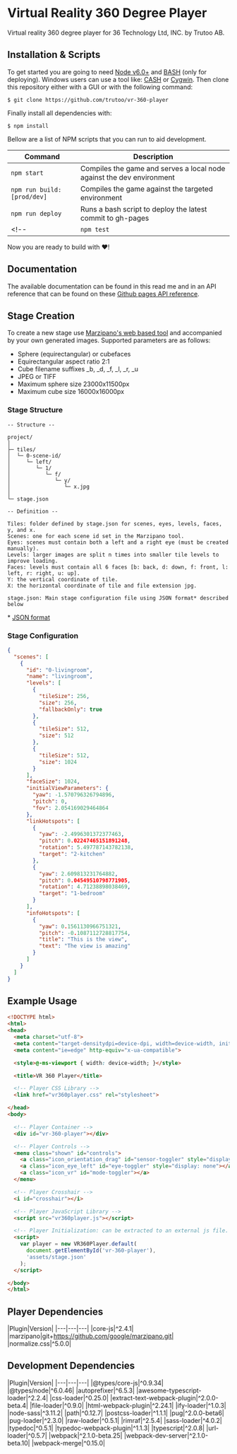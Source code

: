 # Virtual Reality 360 Degree Player
Virtual reality 360 degree player for 36 Technology Ltd, INC. by Trutoo AB.

## Installation & Scripts
To get started you are going to need [Node v6.0+](https://nodejs.org/en/) and [BASH](https://en.wikipedia.org/wiki/Bash_%28Unix_shell%29) (only for deploying).
Windows users can use a tool like: [CASH](https://github.com/dthree/cash) or [Cygwin](https://www.cygwin.com/).
Then clone this repository either with a GUI or with the following command:

  `$ git clone https://github.com/trutoo/vr-360-player`

Finally install all dependencies with:

  `$ npm install`

Bellow are a list of NPM scripts that you can run to aid development.

|Command|Description|
|---|---|
|`npm start`|Compiles the game and serves a local node against the dev environment|
|`npm run build:[prod/dev]`|Compiles the game against the targeted environment|
|`npm run deploy`|Runs a bash script to deploy the latest commit to gh-pages|
<!--|`npm test`|Not yet added|-->

Now you are ready to build with ❤!

## Documentation
The available documentation can be found in this read me and in an API reference that can be found on these
[Github pages API reference](https://trutoo.github.io/vr-360-player/).

## Stage Creation
To create a new stage use [Marzipano's web based tool](http://www.marzipano.net/tool) and accompanied by your own generated images.
Supported parameters are as follows:

* Sphere (equirectangular) or cubefaces
* Equirectangular aspect ratio 2:1
* Cube filename suffixes _b, _d, _f, _l, _r, _u
* JPEG or TIFF
* Maximum sphere size 23000x11500px
* Maximum cube size 16000x16000px

### Stage Structure

```
-- Structure --

project/
│
├─ tiles/
│  └─ 0-scene-id/
│     └─ left/
│        └─ 1/
│           └─ f/
│              └─ y/
│                 └─ x.jpg
│
└─ stage.json

-- Definition --

Tiles: folder defined by stage.json for scenes, eyes, levels, faces, y, and x.
Scenes: one for each scene id set in the Marzipano tool.
Eyes: scenes must contain both a left and a right eye (must be created manually).
Levels: larger images are split n times into smaller tile levels to improve loading.
Faces: levels must contain all 6 faces [b: back, d: down, f: front, l: left, r: right, u: up].
Y: the vertical coordinate of tile.
X: the horizontal coordinate of tile and file extension jpg.

stage.json: Main stage configuration file using JSON format* described below
```
\* [JSON format](https://en.wikipedia.org/wiki/JSON)

### Stage Configuration

```json
{
  "scenes": [
    {
      "id": "0-livingroom",
      "name": "livingroom",
      "levels": [
        {
          "tileSize": 256,
          "size": 256,
          "fallbackOnly": true
        },
        {
          "tileSize": 512,
          "size": 512
        },
        {
          "tileSize": 512,
          "size": 1024
        }
      ],
      "faceSize": 1024,
      "initialViewParameters": {
        "yaw": -1.570796326794896,
        "pitch": 0,
        "fov": 2.054169029464864
      },
      "linkHotspots": [
        {
          "yaw": -2.4996301372377463,
          "pitch": 0.02247465151891248,
          "rotation": 5.497787143782138,
          "target": "2-kitchen"
        },
        {
          "yaw": 2.609813231764882,
          "pitch": 0.04549510798771905,
          "rotation": 4.71238898038469,
          "target": "1-bedroom"
        }
      ],
      "infoHotspots": [
        {
          "yaw": 0.1561130966751321,
          "pitch": -0.1087112728817754,
          "title": "This is the view",
          "text": "The view is amazing"
        }
      ]
    }
  ]
}
```

## Example Usage
```html
<!DOCTYPE html>
<html>
<head>
  <meta charset="utf-8">
  <meta content="target-densitydpi=device-dpi, width=device-width, initial-scale=1.0, maximum-scale=1.0, minimum-scale=1.0, user-scalable=no, minimal-ui" name="viewport">
  <meta content="ie=edge" http-equiv="x-ua-compatible">

  <style>@-ms-viewport { width: device-width; }</style>

  <title>VR 360 Player</title>

  <!-- Player CSS Library -->
  <link href="vr360player.css" rel="stylesheet">

</head>
<body>

  <!-- Player Container -->
  <div id="vr-360-player"></div>

  <!-- Player Controls -->
  <menu class="shown" id="controls">
    <a class="icon_orientation_drag" id="sensor-toggler" style="display: none"></a>
    <a class="icon_eye_left" id="eye-toggler" style="display: none"></a>
    <a class="icon_vr" id="mode-toggler"></a>
  </menu>

  <!-- Player Crosshair -->
  <i id="crosshair"></i> 

  <!-- Player JavaScript Library -->
  <script src="vr360player.js"></script>

  <!-- Player Initialization: can be extracted to an external js file. -->
  <script>
    var player = new VR360Player.default(
      document.getElementById('vr-360-player'),
      'assets/stage.json'
    );
  </script>

</body>
</html>
```

## Player Dependencies

|Plugin|Version|
|---|---|---|
|core-js|^2.4.1|
|marzipano|git+https://github.com/google/marzipano.git|
|normalize.css|^5.0.0|

## Development Dependencies

|Plugin|Version|
|---|---|---|
|@types/core-js|^0.9.34|
|@types/node|^6.0.46|
|autoprefixer|^6.5.3|
|awesome-typescript-loader|^2.2.4|
|css-loader|^0.25.0|
|extract-text-webpack-plugin|^2.0.0-beta.4|
|file-loader|^0.9.0|
|html-webpack-plugin|^2.24.1|
|ify-loader|^1.0.3|
|node-sass|^3.11.2|
|path|^0.12.7|
|postcss-loader|^1.1.1|
|pug|^2.0.0-beta6|
|pug-loader|^2.3.0|
|raw-loader|^0.5.1|
|rimraf|^2.5.4|
|sass-loader|^4.0.2|
|typedoc|^0.5.1|
|typedoc-webpack-plugin|^1.1.3|
|typescript|^2.0.8|
|url-loader|^0.5.7|
|webpack|^2.1.0-beta.25|
|webpack-dev-server|^2.1.0-beta.10|
|webpack-merge|^0.15.0|